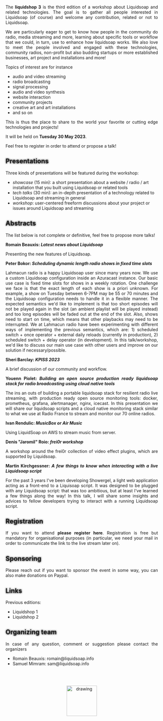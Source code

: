 The **liquidshop 3** is the third edition of a workshop about
[Liquidsoap](https://www.liquidsoap.info/) and related technologies.  The goal is
to gather all people interested in Liquidsoap (of course) and welcome any
contribution, related or not to Liquidsoap.

We are particularly eager to get to know how people in the community do radio,
media streaming and more, learning about specific tools or workflow that we
could, in turn, use to enhance how liquidsoap works. We also love to meet the
people involved and engaged with these technologies, community radios,
non-profit but also budding startups or more established businesses, art project
and installations and more!

Topics of interest are for instance

- audio and video streaming
- radio broadcasting
- signal processing
- audio and video synthesis
- website interaction
- community projects
- creative art and art installations
- and so on

This is thus the place to share to the world your favorite or cutting edge
technologies and projects!

It will be held on **Tuesday 30 May 2023**.

Feel free to [register](https://forms.gle/2QZDNJUH9XdRJ5bP8) in order to attend
or propose a talk!

Presentations
-------------

Three kinds of presentations will be featured during the workshop:

- _showcase_ (15 min): a short presentation about a website / radio / art
  installation that you built using Liquidsoap or related tools
- _tech talks_ (30 min): an in-depth presentation of a technology related to
  Liquidsoap and streaming in general
- _workshop_: user-centered freeform discussions about your project or issues
  around Liquidsoap and streaming


Abstracts
---------

The list below is not complete or definitive, feel free to propose more talks!

**Romain Beauxis: _Latest news about Liquidsoap_**

Presenting the new features of Liquidsoap.

**Peter	Bokor: _Scheduling dynamic length radio shows in fixed time slots_**

[Lahmacun radio](https://lahmacun.hu/) is a happy Liquidsoap user since many
years now. We use a custom Liquidsoap configuration inside an Azuracast
instance. Our basic use case is fixed time slots for shows in a weekly
rotation. One challenge we face is that the exact length of each show is a
priori unknown. For example, a show on Tuesday between 6-7PM may be 55 or 70
minutes and the Liquidsoap configuration needs to handle it in a flexible
manner. The expected semantics we'd like to implement is that too short episodes
will not be played again in the slot (an ambient playlist will be played
instead) and too long episodes will be faded out at the end of the slot. Also,
shows need to start on time, which means that other playbacks may need to be
interrupted. We at Lahmacun radio have been experimenting with different ways of
implementing the previous semantics, which are: 1) scheduled switch + once
operator + external daily reloads (currently in production), 2) scheduled
switch + delay operator (in development).  In this talk/workshop, we'd like to
discuss our main use case with other users and improve on our solution if
necessary/possible.

**Sheri Barclay: _[KPISS](https://kpiss.fm/) 2023_**

A brief discussion of our community and workflow.

**Youenn Piolet: _Building an open source production ready liquidsoap stack for
radio broadcasting using cloud native tools_**

The ins an outs of building a portable liquidsoap stack for resilient radio live
streaming, with production ready open source monitoring tools: docker,
prometheus, grafana, alertmanager, nginx, icecast. In this presentation we will
share our liquidsoap scripts and a cloud native monitoring stack similar to what
we use at [Radio France](https://www.radiofrance.fr/) to stream and monitor our
70 online radios.

**Ivan Rendulic: _[MusicBox](https://airmusic.io) or Air Music_**

Using LiquidSoap on AWS to stream music from server.

**Denis "Jaromil" Roio: _[frei0r](https://frei0r.dyne.org/) workshop_**

A workshop around the [frei0r](https://frei0r.dyne.org/) collection of video
effect plugins, which are supported by Liquidsoap.

**Martin Kirchgessner: _A few things to know when interacting with a live Liquidsoap script_**

For the past 3 years I've been developing
[Showergel](https://showergel.readthedocs.io), a light web application acting as
a front-end to a Liquisoap script. It was designed to be plugged with any
Liquidsoap script: that was too ambitious, but at least I've learned a few
things along the way! In this talk, I will share some insights and advices to
fellow developers trying to interact with a running Liquidsoap script.

<!--
Schedule
--------

The workshop will be held on Sunday January 23rd, 2022. The time span will be
roughly 15:00–20:00 GMT in order to accommodate with most timezones (for
instance, this means 9:00–14:00 in New Orleans and 16:00–21:00 in Paris).

The tentative schedule is the following, and still subject to changes

| 15:15 GMT | _Welcome_ |
| 15:30 GMT | Romain Beauxis: __Some news about Liquidsoap__ |
| 16:00 GMT | Buster Neece: __[AzuraCast](https://www.azuracast.com/), Liquidsoap, and the Open Radio Ecosystem__ |
| 16:30 GMT | Mark Jeghers: __[Playgen](https://github.com/jeghers/playgen): an automated playlist generator__ |
| 17:00 GMT | Rich Showalter and Gene Savage: __[Live365](https://live365.com/) Product Showcase__ |
| 17:30 GMT | Chris Mahoney and Rob Carballo: __MediaMesh: A Collaborative, Intuitive Approach to Complex Media Productions__ |
| 18:00 GMT | Antonia Folguera and Pedro Vílchez: __[xrcb.cat](https://xrcb.cat/) -- Barcelona Community Radio Network__ |
| 18:20 GMT | Peter Bokor: __Liquidsoap and the [Lahmacun community radio](https://www.lahmacun.hu/)__ |
| 18:40 GMT | Sheri	Barclay: __[KPISS](https://kpiss.fm/) 2.0 One year on -- a talk about sustainability__ |
| 19:00 GMT | Gilles Pietri: __Migrating from 1.4 to 2.0__ |
| 19:30 GMT | _Goodbye_ |

Abstracts
---------

**Romain Beauxis: _Some news about Liquidsoap_** / [slides](slides/1.liquidsoap.pdf)

<iframe width="560" height="315" src="https://www.youtube.com/embed/nCp-Ik6Z5hc" title="YouTube video player" frameborder="0" allow="accelerometer; autoplay; clipboard-write; encrypted-media; gyroscope; picture-in-picture" allowfullscreen></iframe>

**Buster Neece: _[AzuraCast](https://www.azuracast.com/), Liquidsoap, and the Open Radio Ecosystem_** / [slides](slides/2.azuracast.pdf)

<iframe width="560" height="315" src="https://www.youtube.com/embed/rApEODLKY0w" title="YouTube video player" frameborder="0" allow="accelerometer; autoplay; clipboard-write; encrypted-media; gyroscope; picture-in-picture" allowfullscreen></iframe>

Five years ago, a fan radio station project expanded its focus from a single
community to being a free and open-source web radio suite for the whole web
radio community. AzuraCast was born, and since then it has seen remarkable
growth in the community, with tens of thousands of stations using it today. From
the very start, under the hood of AzuraCast was Liquidsoap, which opened up a
world of "power user" customization for users. Maintaining a fully free and
open-source web radio option has been a labor of love, filled with lots of great
moments, but also lots of challenges, so join us as we talk about how things
have gone so far, and what's next for us.

**Mark Jeghers: _[Playgen](https://github.com/jeghers/playgen): an automated
playlist generator_** / [slides](slides/3.playgen.pdf)

<iframe width="560" height="315" src="https://www.youtube.com/embed/w_93Qekb8AM" title="YouTube video player" frameborder="0" allow="accelerometer; autoplay; clipboard-write; encrypted-media; gyroscope; picture-in-picture" allowfullscreen></iframe>

Playgen provides automated playlist generation with enhanced randomization,
management APIs, on-demand request queueing and history logging. This talk
presents the basic design and usage details that a software developer needs to
get started.

**Rich Showalter and Gene Savage: [Live365](https://live365.com/) Product Showcase**

<iframe width="560" height="315" src="https://www.youtube.com/embed/3Sh8QvGZb-s" title="YouTube video player" frameborder="0" allow="accelerometer; autoplay; clipboard-write; encrypted-media; gyroscope; picture-in-picture" allowfullscreen></iframe>

Live365 is a pioneer in streaming audio with its first streams going live
in 1998. In 2017 Live365 relaunched on a new platform powered by
Liquidsoap. Boasting over 4,000 active broadcasters, Live365 provides a
one-stop-shop for streaming audio by offering music licensing (US, UK and
Canada), cloud/live management tools, ad insertion with revenue share, analytics
and a full directory with mobile, Alexa and iHeart distribution.

**Chris Mahoney and Rob Carballo: _MediaMesh: Utilizing Liquidsoap to Help Steer the Future of Communication_**

<iframe width="560" height="315" src="https://www.youtube.com/embed/cQEh481Aoho" title="YouTube video player" frameborder="0" allow="accelerometer; autoplay; clipboard-write; encrypted-media; gyroscope; picture-in-picture" allowfullscreen></iframe>

TrueMotive is a close-knit team with a deep shared background in the evolution
of audiovisual and emerging technologies, who during this global pandemic have
had a lot of time to consider the future of human communication and
interaction. Our team is committed to being a strong voice for a future that
returns individual creative control, and natural human interaction that the
evolution of Web 2.0 platforming has failed to provide.

Liquidsoap has been pivotal in achieving our vision for a media system that
allows users to collaborate and iterate on streaming and classic prerecorded
media content. Having evolved through the web broadcasting influx of the past 2
decades, technology is converging in such a way that integrates existing
streaming approaches with truly novel interactive media production/sharing.

Our talk will cover the journey toward a v1.0 release, our goals for the system
in terms of novel user experience, and some lessons learned along the way. A
short demo of the user interface is also in order with our user experience lead
Rob Carballo, to review how modern web technologies can make MediaMesh possible
while also shifting power from monolithic platforms to individuals & close-knit
communities.

**Antonia Folguera and Pedro Vílchez: _[xrcb.cat](https://xrcb.cat/) -- Barcelona Community Radio Network_** / [slides](slides/6.xrcb.cat.pdf)

<iframe width="560" height="315" src="https://www.youtube.com/embed/nj82LJwNhUE" title="YouTube video player" frameborder="0" allow="accelerometer; autoplay; clipboard-write; encrypted-media; gyroscope; picture-in-picture" allowfullscreen></iframe>

**Peter Bokor: _Liquidsoap and the [Lahmacun community radio](https://www.lahmacun.hu/)_** / [slides](slides/7.lahmacun.pdf)

<iframe width="560" height="315" src="https://www.youtube.com/embed/9FEGFRXPptE" title="YouTube video player" frameborder="0" allow="accelerometer; autoplay; clipboard-write; encrypted-media; gyroscope; picture-in-picture" allowfullscreen></iframe>

The talk presents how Liquidsoap is used in the Lahmacun community web radio
(based in Budapest, Hungary). Lahmacun radio was founded in 2018, early versions
of the website had used Liquidsoap as part of an Azuracast instance (using the
functionalities offered by Azuracast), then we introduced a custom Liquidsoap
script (entirely detached from Azuracast's scheduling features). Our current
efforts aim at upgrading our Liquidsoap 1.4 script to a recent 2.0
version. Highlights of our script include advanced usages of the delay operator
and how we use fading transitions. Lahmacun radio's regular IT team consists of
5+ volunteers (all of them being experienced IT professionals).

**Sheri	Barclay: _[KPISS](https://kpiss.fm/) 2.0 One year on -- a talk about sustainability_** / [slides](slides/8.kpiss.pdf)

<iframe width="560" height="315" src="https://www.youtube.com/embed/5JkvFku2wzc" title="YouTube video player" frameborder="0" allow="accelerometer; autoplay; clipboard-write; encrypted-media; gyroscope; picture-in-picture" allowfullscreen></iframe>

I would like to discuss the finer points of building and sustaining a community
pre, during and post pandemic as well as how we updated the structure of our
website in a year since the last liquid soap meeting, the potential to build in
the metaverse and some thoughts on growth and an interesting new player to the
streaming game.

**Gilles Pietri: _Migrating from 1.4 to 2.0_**

<iframe width="560" height="315" src="https://www.youtube.com/embed/9nrOUCrl3zs" title="YouTube video player" frameborder="0" allow="accelerometer; autoplay; clipboard-write; encrypted-media; gyroscope; picture-in-picture" allowfullscreen></iframe>

Some insight about the things that needed to change to work on 2.0, and the
improvement made possible through the new API / language possibilities
(including FFmpeg frame copy).
-->

Registration
------------

If you want to attend [**please register
here**](https://forms.gle/2QZDNJUH9XdRJ5bP8). Registration is free but mandatory
for organisational purposes (in particular, we need your mail in order to
communicate the link to the live stream later on).

Sponsoring
----------

Please reach out if you want to sponsor the event in some way, you can also make
[donations on Paypal](http://paypal.me/LiquidsoapMedia).

Links
-----


Previous editions:

- [Liquidshop 1](../1/)
- [Liquidshop 2](../2/)

Organizing team
---------------

In case of any question, comment or suggestion please contact the organizers

- Romain Beauxis: [romain@liquidsoap.info](mailto:romain@liquidsoap.info)
- Samuel Mimram: [sam@liquidsoap.info](mailto:sam@liquidsoap.info)

<center><a href="https://www.liquidsoap.info/"><img src="https://www.liquidsoap.info/assets/img/bottle_invert.png" alt="drawing" height="100px" style="margin-top: 50px;"/></a></center>

<style>
p {text-align: justify;}
#downloads {display: none;}
a {text-decoration: none;}
a:hover {text-decoration: underline;}
h1 {text-shadow: 0 0 10px;}
h2 {text-shadow: 0 0 5px;}
iframe {display: block; margin: auto;}
</style>

<script>
window.onload = function() {
  var date = new Date();
  document.querySelector("#schedule + p + p").innerHTML += " (all times are given in <a href='https://en.wikipedia.org/wiki/Greenwich_Mean_Time'>GMT</a>, current GMT time is "+date.getUTCHours()+":"+date.getUTCMinutes()+"):";
  /*
  const hours = document.querySelectorAll("#schedule + p + p + table tr td:first-child");
  hours.forEach(function(h) {
    d = new Date("Jan 23 2022 " + h.innerHTML);
    h.innerHTML += "(" + d.getHours() + ":" + d.getMinutes() + " LT)";
  });
  */
}
</script>

